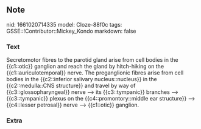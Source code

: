 ## Note
nid: 1661020714335
model: Cloze-88f0c
tags: GSSE::!Contributor::Mickey_Kondo
markdown: false

### Text
Secretomotor fibres to the parotid gland arise from cell bodies in the {{c1::otic}} ganglion and reach the gland by hitch-hiking on the {{c1::auriculotemporal}} nerve. The preganglionic fibres arise from cell bodies in the {{c2::inferior salivary nucleus::nucleus}} in the {{c2::medulla::CNS structure}} and travel by way of {{c3::glossopharyngeal}} nerve --> its {{c3::tympanic}} branches --> {{c3::tympanic}} plexus on the {{c4::promontory::middle ear structure}} --> {{c4::lesser petrosal}} nerve --> {{c1::otic}} ganglion.

### Extra

